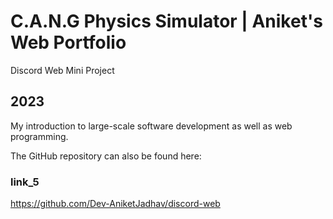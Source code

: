 # C.A.N.G Physics Simulator | Aniket's Web Portfolio
Discord Web Mini Project
## 2023
My introduction to large-scale software development as well as web programming.

The GitHub repository can also be found here:
### link_5
https://github.com/Dev-AniketJadhav/discord-web